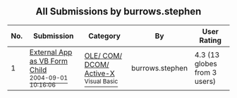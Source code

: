 ﻿<div align="center">

## All Submissions by burrows\.stephen

</div>

No.  | Submission | Category | By   | User Rating
---- | ---------- | -------- | ---- | -----------
1 | [External App as VB Form Child<br /><sup>2004-09-01 10:16:06</sup>](https://github.com/Planet-Source-Code/burrows-stephen-external-app-as-vb-form-child__1-55943) | [OLE/ COM/ DCOM/ Active\-X<br /><sup>Visual Basic</sup>](../ByCategory/ole-com-dcom-active-x__1-29.md) | burrows\.stephen | 4.3 (13 globes from 3 users)
